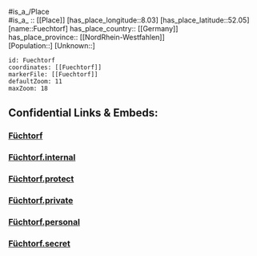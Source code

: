 ﻿---
location: [52.05,8.03] 
mapzoom: [7,12] 
mapmarker: city 
type: City
tags:
- geo/City


SpocWebEntityId: 30315
isDeleted: false
confidential: public

---
#is_a_/Place  
#is_a_ :: [[Place]] 
[has_place_longitude::8.03] 
[has_place_latitude::52.05] 
[name::Fuechtorf] 
has_place_country:: [[Germany]]  
has_place_province:: [[NordRhein-Westfahlen]]  
[Population::] 
[Unknown::] 


```leaflet
id: Fuechtorf
coordinates: [[Fuechtorf]] 
markerFile: [[Fuechtorf]] 
defaultZoom: 11 
maxZoom: 18
```


## Confidential Links & Embeds: 

### [Füchtorf](/_public/Earth/Continent/Europe/Europe~Central/Germany/Germany~West/Nord_Rhein-Westfalen/counties~NW/Warendorf/cities~Warendorf/Sassenberg/Füchtorf.md) 

### [Füchtorf.internal](/_internal/Earth/Continent/Europe/Europe~Central/Germany/Germany~West/Nord_Rhein-Westfalen/counties~NW/Warendorf/cities~Warendorf/Sassenberg/Füchtorf.internal.md) 

### [Füchtorf.protect](/_protect/Earth/Continent/Europe/Europe~Central/Germany/Germany~West/Nord_Rhein-Westfalen/counties~NW/Warendorf/cities~Warendorf/Sassenberg/Füchtorf.protect.md) 

### [Füchtorf.private](/_private/Earth/Continent/Europe/Europe~Central/Germany/Germany~West/Nord_Rhein-Westfalen/counties~NW/Warendorf/cities~Warendorf/Sassenberg/Füchtorf.private.md) 

### [Füchtorf.personal](/_personal/Earth/Continent/Europe/Europe~Central/Germany/Germany~West/Nord_Rhein-Westfalen/counties~NW/Warendorf/cities~Warendorf/Sassenberg/Füchtorf.personal.md) 

### [Füchtorf.secret](/_secret/Earth/Continent/Europe/Europe~Central/Germany/Germany~West/Nord_Rhein-Westfalen/counties~NW/Warendorf/cities~Warendorf/Sassenberg/Füchtorf.secret.md) 

